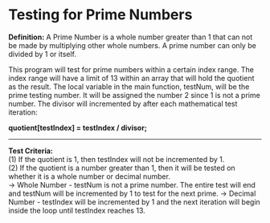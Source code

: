 <h1>Testing for Prime Numbers</h1>

<b>Definition:</b> A Prime Number is a whole number greater than 1 that can not be made
by multiplying other whole numbers. A prime number can only be divided by 1 or itself. 


This program will test for prime numbers within a certain index range.
The index range will have a limit of 13 within an array that will hold the quotient as the result.
The local variable in the main function, testNum, will be the prime testing number. It will be assigned the number 2 since 1 is not a prime number.
The divisor will incremented by after each mathematical test iteration:

<b>quotient[testIndex] = testIndex / divisor;</b>

<hr>

<b>Test Criteria:</b><br/>
(1) If the quotient is 1, then testIndex will not be incremented by 1.<br/>
(2) If the quotient is a number greater than 1, then it will be tested on whether it is a whole number or decimal number.<br/>
            -> Whole Number - testNum is not a prime number. The entire test will end and testNum will be incremented by 1
                              to test for the next prime.
            -> Decimal Number - testIndex will be incremented by 1 and the next iteration will begin inside the loop until
                                testIndex reaches 13.




